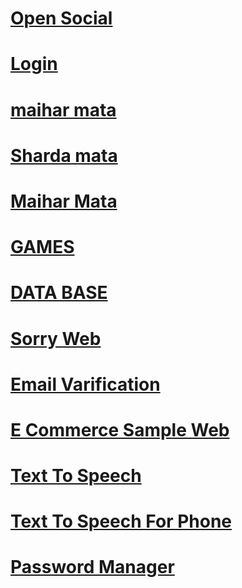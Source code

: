 <h1><a href="https://atultiwari997721.github.io/main/">Open Social</a></h1> 
<h1><a href="https://atultiwari997721.github.io/page4/">Login</a></h1>
<h1><a href="https://atultiwari997721.github.io/maiharmata">maihar mata</a></h1>
<h1><a href="https://atultiwari997721.github.io/shardamata">Sharda mata</a></h1>
<h1><a href="https://atultiwari997721.github.io/MaiharMata">Maihar Mata</a></h1>
<h1><a href="https://atultiwari997721.github.io/GAME">GAMES</a></h1>
<h1><a href="https://atultiwari997721.github.io/database/index.html">DATA BASE</a></h1>
<h1><a href="https://atultiwari997721.github.io/foryou/index.html">Sorry Web</a></h1>
<h1><a href="https://atultiwari997721.github.io/email_Validation/index.html">Email Varification</a></h1>
<h1><a href="https://atultiwari997721.github.io/e_com/index.html">E Commerce Sample Web</a></h1>
<h1><a href="https://atultiwari997721.github.io/text-to-speech/index.html">Text To Speech</a></h1>
<h1><a href="https://atultiwari997721.github.io/text-to-speechForPhone/index.html">Text To Speech For Phone</a></h1>
<h1><a href="https://atultiwari997721.github.io/passwordManager">Password Manager</a></h1>

